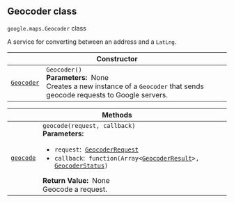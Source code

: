 
<h2 id="Geocoder">Geocoder class</h2>
<p>
<code><span itemprop="path">google.maps</span>.<span itemprop="name">Geocoder</span></code>
class
</p>
<p>A service for converting between an address and a <code>LatLng</code>.</p>
<div class="devsite-table-wrapper"><table class="constructors responsive" summary="class Geocoder - Constructor">
<thead>
<tr><th colspan="2" id="Geocoder.constructor">Constructor</th>
</tr></thead>
<tbody>
<tr>
<td><code><a class="secret-link" href="#Geocoder.constructor"><span>Geocoder</span></a></code></td>
<td><div><code>Geocoder()</code></div>
<div class="desc"><strong>Parameters:</strong>&nbsp; None</div>
<div class="desc">Creates a new instance of a <code>Geocoder</code> that sends geocode requests to Google servers.</div></td>
</tr>
</tbody>
</table></div>
<div class="devsite-table-wrapper"><table class="methods responsive" summary="class Geocoder - Methods">
<thead>
<tr><th colspan="2">Methods</th>
</tr></thead>
<tbody>
<tr id="Geocoder.geocode">
<td itemprop="property"><code><a class="secret-link" href="#Geocoder.geocode"><span>geocode</span></a></code></td>
<td><div><code>geocode(request, callback)</code></div>
<div class="desc"><strong>Parameters:</strong>&nbsp; <ul>
<li><code>request</code>:&nbsp; <code><a href="GeocoderRequest.md">GeocoderRequest</a></code></li>
<li><code>callback</code>:&nbsp; <code>function(Array&lt;<a href="GeocoderResult.md">GeocoderResult</a>&gt;, <a href="GeocoderStatus.md">GeocoderStatus</a>)</code></li>
</ul></div>
<div class="desc"><strong>Return Value:</strong>&nbsp; None</div>
<div class="desc">Geocode a request.</div></td>
</tr>
</tbody>
</table></div>
<script src="replace_links.js"></script>
